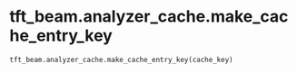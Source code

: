 <div itemscope itemtype="http://developers.google.com/ReferenceObject">
<meta itemprop="name" content="tft_beam.analyzer_cache.make_cache_entry_key" />
<meta itemprop="path" content="Stable" />
</div>

# tft_beam.analyzer_cache.make_cache_entry_key

``` python
tft_beam.analyzer_cache.make_cache_entry_key(cache_key)
```

